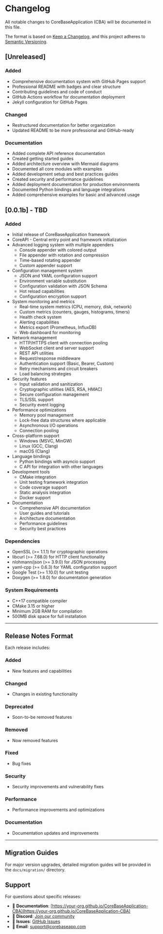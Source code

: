 # Changelog

All notable changes to CoreBaseApplication (CBA) will be documented in this file.

The format is based on [Keep a Changelog](https://keepachangelog.com/en/1.0.0/),
and this project adheres to [Semantic Versioning](https://semver.org/spec/v2.0.0.html).

## [Unreleased]

### Added
- Comprehensive documentation system with GitHub Pages support
- Professional README with badges and clear structure
- Contributing guidelines and code of conduct
- GitHub Actions workflow for documentation deployment
- Jekyll configuration for GitHub Pages

### Changed
- Restructured documentation for better organization
- Updated README to be more professional and GitHub-ready

### Documentation
- Added complete API reference documentation
- Created getting started guides
- Added architecture overview with Mermaid diagrams
- Documented all core modules with examples
- Added development setup and best practices guides
- Created security and performance guidelines
- Added deployment documentation for production environments
- Documented Python bindings and language integrations
- Added comprehensive examples for basic and advanced usage

## [0.0.1b] - TBD

### Added
- Initial release of CoreBaseApplication framework
- CoreAPI - Central entry point and framework initialization
- Advanced logging system with multiple appenders
  - Console appender with colored output
  - File appender with rotation and compression
  - Time-based rotating appender
  - Custom appender support
- Configuration management system
  - JSON and YAML configuration support
  - Environment variable substitution
  - Configuration validation with JSON Schema
  - Hot reload capabilities
  - Configuration encryption support
- System monitoring and metrics
  - Real-time system metrics (CPU, memory, disk, network)
  - Custom metrics (counters, gauges, histograms, timers)
  - Health check system
  - Alerting capabilities
  - Metrics export (Prometheus, InfluxDB)
  - Web dashboard for monitoring
- Network management
  - HTTP/HTTPS client with connection pooling
  - WebSocket client and server support
  - REST API utilities
  - Request/response middleware
  - Authentication support (Basic, Bearer, Custom)
  - Retry mechanisms and circuit breakers
  - Load balancing strategies
- Security features
  - Input validation and sanitization
  - Cryptographic utilities (AES, RSA, HMAC)
  - Secure configuration management
  - TLS/SSL support
  - Security event logging
- Performance optimizations
  - Memory pool management
  - Lock-free data structures where applicable
  - Asynchronous I/O operations
  - Connection pooling
- Cross-platform support
  - Windows (MSVC, MinGW)
  - Linux (GCC, Clang)
  - macOS (Clang)
- Language bindings
  - Python bindings with asyncio support
  - C API for integration with other languages
- Development tools
  - CMake integration
  - Unit testing framework integration
  - Code coverage support
  - Static analysis integration
  - Docker support
- Documentation
  - Comprehensive API documentation
  - User guides and tutorials
  - Architecture documentation
  - Performance guidelines
  - Security best practices

### Dependencies
- OpenSSL (>= 1.1.1) for cryptographic operations
- libcurl (>= 7.68.0) for HTTP client functionality
- nlohmann/json (>= 3.9.0) for JSON processing
- yaml-cpp (>= 0.6.3) for YAML configuration support
- Google Test (>= 1.10.0) for unit testing
- Doxygen (>= 1.8.0) for documentation generation

### System Requirements
- C++17 compatible compiler
- CMake 3.15 or higher
- Minimum 2GB RAM for compilation
- 500MB disk space for full installation

---

## Release Notes Format

Each release includes:

### Added
- New features and capabilities

### Changed
- Changes in existing functionality

### Deprecated
- Soon-to-be removed features

### Removed
- Now removed features

### Fixed
- Bug fixes

### Security
- Security improvements and vulnerability fixes

### Performance
- Performance improvements and optimizations

### Documentation
- Documentation updates and improvements

---

## Migration Guides

For major version upgrades, detailed migration guides will be provided in the `docs/migration/` directory.

## Support

For questions about specific releases:
- 📖 **Documentation**: [https://your-org.github.io/CoreBaseApplication-CBA](https://your-org.github.io/CoreBaseApplication-CBA)
- 💬 **Discord**: [Join our community](https://discord.gg/cba-community)
- 🐛 **Issues**: [GitHub Issues](https://github.com/your-org/CoreBaseApplication-CBA/issues)
- 📧 **Email**: support@corebaseapp.com

